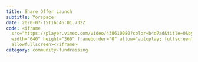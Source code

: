 ```yaml
---
title: Share Offer Launch
subtitle: Yorspace
date: 2020-07-15T16:46:01.732Z
code: <iframe
  src="https://player.vimeo.com/video/438610080?color=b4d7ad&title=0&byline=0&portrait=0"
  width="640" height="360" frameborder="0" allow="autoplay; fullscreen"
  allowfullscreen></iframe>
category: community-fundraising
---
```

